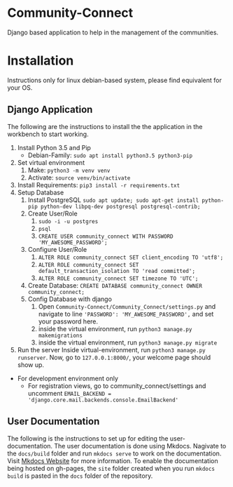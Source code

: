 # Community-Connect
Django based application to help in the management of the communities.

# Installation
Instructions only for linux debian-based system,
please find equivalent for your OS.

## Django Application
The following are the instructions to install the the application in the workbench to start working.

1. Install Python 3.5 and Pip
    - Debian-Family: `sudo apt install python3.5 python3-pip`
2. Set virtual environment
    1. Make: `python3 -m venv venv`
    2. Activate: `source venv/bin/activate`
3. Install Requirements: `pip3 install -r requirements.txt`
4. Setup Database
    1. Install PostgreSQL
    `sudo apt update; sudo apt-get install python-pip python-dev libpq-dev postgresql postgresql-contrib;`
    2. Create User/Role
        1. `sudo -i -u postgres`
        2. `psql`
        3. `CREATE USER community_connect WITH PASSWORD 'MY_AWESOME_PASSWORD';`
    3. Configure User/Role
        1. `ALTER ROLE community_connect SET client_encoding TO 'utf8';`
        2. `ALTER ROLE community_connect SET default_transaction_isolation TO 'read committed';`
        3. `ALTER ROLE community_connect SET timezone TO 'UTC';`
    4. Create Database: `CREATE DATABASE community_connect OWNER community_connect;`
    5. Config Database with django
        1. Open `Community-Connect/Community_Connect/settings.py` and navigate to line `'PASSWORD': 'MY_AWESOME_PASSWORD',` and set your password here.
        2. inside the virtual environment, run `python3 manage.py makemigrations`
        3. inside the virtual environment, run `python3 manage.py migrate`
5. Run the server
Inside virtual-environment, run `python3 manage.py runserver`.
Now, go to `127.0.0.1:8000/`, your welcome page should show up.

- For development environment only
    - For registration views, go to community_connect/settings and uncomment `EMAIL_BACKEND = 'django.core.mail.backends.console.EmailBackend'`
    
## User Documentation
The following is the instructions to set up for editing the user-documentation.
The user documentation is done using Mkdocs.
Nagivate to the `docs/build` folder and run `mkdocs serve` to work on the documentation.
Visit [Mkdocs Website](http://www.mkdocs.org) for more information.
To enable the documentation being hosted on gh-pages, the `site` folder created when you run `mkdocs build`
is pasted in the `docs` folder of the repository.
